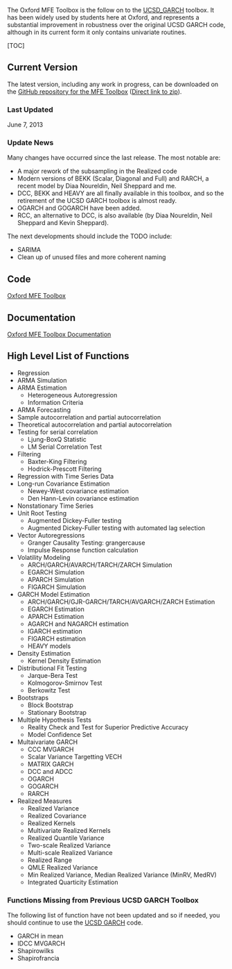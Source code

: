 <!--
.. title: MFE Toolbox
.. slug: mfe-toolbox
.. date: 2019-09-11 09:39:56 UTC+01:00
.. tags: 
.. category: 
.. link: 
.. description: Download the MFE tool box for MATLAB which contains many common estimators used in financial econometrics
.. type: text
-->

The Oxford MFE Toolbox is the follow on to the [UCSD\_GARCH](/code/matlab/ucsd-garch/)
toolbox. It has been widely used by students here at Oxford, and represents a
substantial improvement in robustness over the original UCSD GARCH code,
although in its current form it only contains univariate routines.

[TOC]


## Current Version

The latest version, including any work in progress, can be downloaded on
the [GitHub repository for the MFE Toolbox](https://github.com/bashtage/mfe-toolbox/)
([Direct link to zip](https://github.com/bashtage/mfe-toolbox/archive/main.zip)).

### Last Updated 

June 7, 2013

### Update News

Many changes have occurred since the last release. The most notable are:

-   A major rework of the subsampling in the Realized code
-   Modern versions of BEKK (Scalar, Diagonal and Full) and RARCH, a
    recent model by Diaa Noureldin, Neil Sheppard and me.
-   DCC, BEKK and HEAVY are all finally available in this toolbox, and
    so the retirement of the UCSD GARCH toolbox is almost ready.
-   OGARCH and GOGARCH have been added.
-   RCC, an alternative to DCC, is also available (by Diaa Noureldin,
    Neil Sheppard and Kevin Sheppard).

The next developments should include the TODO include:

-   SARIMA
-   Clean up of unused files and more coherent naming

## Code

[Oxford MFE Toolbox](https://github.com/bashtage/mfe-toolbox/archive/main.zip)

## Documentation

[Oxford MFE Toolbox Documentation](/files/code/matlab/mfe-toolbox-documentation.pdf)


## High Level List of Functions 

-   Regression
-   ARMA Simulation
-   ARMA Estimation
    -   Heterogeneous Autoregression
    -   Information Criteria
-   ARMA Forecasting
-   Sample autocorrelation and partial autocorrelation
-   Theoretical autocorrelation and partial autocorrelation
-   Testing for serial correlation
    -   Ljung-BoxQ Statistic
    -   LM Serial Correlation Test
-   Filtering
    -   Baxter-King Filtering
    -   Hodrick-Prescott Filtering
-   Regression with Time Series Data
-   Long-run Covariance Estimation
    -   Newey-West covariance estimation
    -   Den Hann-Levin covariance estimation
-   Nonstationary Time Series
-   Unit Root Testing
    -   Augmented Dickey-Fuller testing
    -   Augmented Dickey-Fuller testing with automated lag selection
-   Vector Autoregressions
    -   Granger Causality Testing: grangercause
    -   Impulse Response function calculation
-   Volatility Modeling
    -   ARCH/GARCH/AVARCH/TARCH/ZARCH Simulation
    -   EGARCH Simulation
    -   APARCH Simulation
    -   FIGARCH Simulation
-   GARCH Model Estimation
    -   ARCH/GARCH/GJR-GARCH/TARCH/AVGARCH/ZARCH Estimation
    -   EGARCH Estimation
    -   APARCH Estimation
    -   AGARCH and NAGARCH estimation
    -   IGARCH estimation
    -   FIGARCH estimation
    -   HEAVY models
-   Density Estimation
    -   Kernel Density Estimation
-   Distributional Fit Testing
    -   Jarque-Bera Test
    -   Kolmogorov-Smirnov Test
    -   Berkowitz Test
-   Bootstraps
    -   Block Bootstrap
    -   Stationary Bootstrap
-   Multiple Hypothesis Tests
    -   Reality Check and Test for Superior Predictive Accuracy
    -   Model Confidence Set
-   Multaivariate GARCH
    -   CCC MVGARCH
    -   Scalar Variance Targetting VECH
    -   MATRIX GARCH
    -   DCC and ADCC
    -   OGARCH
    -   GOGARCH
    -   RARCH
-   Realized Measures
    -   Realized Variance
    -   Realized Covariance
    -   Realized Kernels
    -   Multivariate Realized Kernels
    -   Realized Quantile Variance
    -   Two-scale Realized Variance
    -   Multi-scale Realized Variance
    -   Realized Range
    -   QMLE Realized Variance
    -   Min Realized Variance, Median Realized Variance (MinRV, MedRV)
    -   Integrated Quarticity Estimation

### Functions Missing from Previous UCSD GARCH Toolbox

The following list of function have not been updated and so if needed,
you should continue to use the [UCSD GARCH](/code/matlab/ucsd-garch/) code.

-   GARCH in mean
-   IDCC MVGARCH
-   Shapirowilks
-   Shapirofrancia
